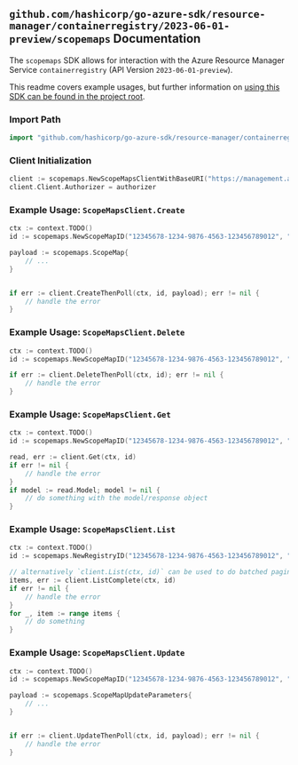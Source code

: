 
## `github.com/hashicorp/go-azure-sdk/resource-manager/containerregistry/2023-06-01-preview/scopemaps` Documentation

The `scopemaps` SDK allows for interaction with the Azure Resource Manager Service `containerregistry` (API Version `2023-06-01-preview`).

This readme covers example usages, but further information on [using this SDK can be found in the project root](https://github.com/hashicorp/go-azure-sdk/tree/main/docs).

### Import Path

```go
import "github.com/hashicorp/go-azure-sdk/resource-manager/containerregistry/2023-06-01-preview/scopemaps"
```


### Client Initialization

```go
client := scopemaps.NewScopeMapsClientWithBaseURI("https://management.azure.com")
client.Client.Authorizer = authorizer
```


### Example Usage: `ScopeMapsClient.Create`

```go
ctx := context.TODO()
id := scopemaps.NewScopeMapID("12345678-1234-9876-4563-123456789012", "example-resource-group", "registryValue", "scopeMapValue")

payload := scopemaps.ScopeMap{
	// ...
}


if err := client.CreateThenPoll(ctx, id, payload); err != nil {
	// handle the error
}
```


### Example Usage: `ScopeMapsClient.Delete`

```go
ctx := context.TODO()
id := scopemaps.NewScopeMapID("12345678-1234-9876-4563-123456789012", "example-resource-group", "registryValue", "scopeMapValue")

if err := client.DeleteThenPoll(ctx, id); err != nil {
	// handle the error
}
```


### Example Usage: `ScopeMapsClient.Get`

```go
ctx := context.TODO()
id := scopemaps.NewScopeMapID("12345678-1234-9876-4563-123456789012", "example-resource-group", "registryValue", "scopeMapValue")

read, err := client.Get(ctx, id)
if err != nil {
	// handle the error
}
if model := read.Model; model != nil {
	// do something with the model/response object
}
```


### Example Usage: `ScopeMapsClient.List`

```go
ctx := context.TODO()
id := scopemaps.NewRegistryID("12345678-1234-9876-4563-123456789012", "example-resource-group", "registryValue")

// alternatively `client.List(ctx, id)` can be used to do batched pagination
items, err := client.ListComplete(ctx, id)
if err != nil {
	// handle the error
}
for _, item := range items {
	// do something
}
```


### Example Usage: `ScopeMapsClient.Update`

```go
ctx := context.TODO()
id := scopemaps.NewScopeMapID("12345678-1234-9876-4563-123456789012", "example-resource-group", "registryValue", "scopeMapValue")

payload := scopemaps.ScopeMapUpdateParameters{
	// ...
}


if err := client.UpdateThenPoll(ctx, id, payload); err != nil {
	// handle the error
}
```
